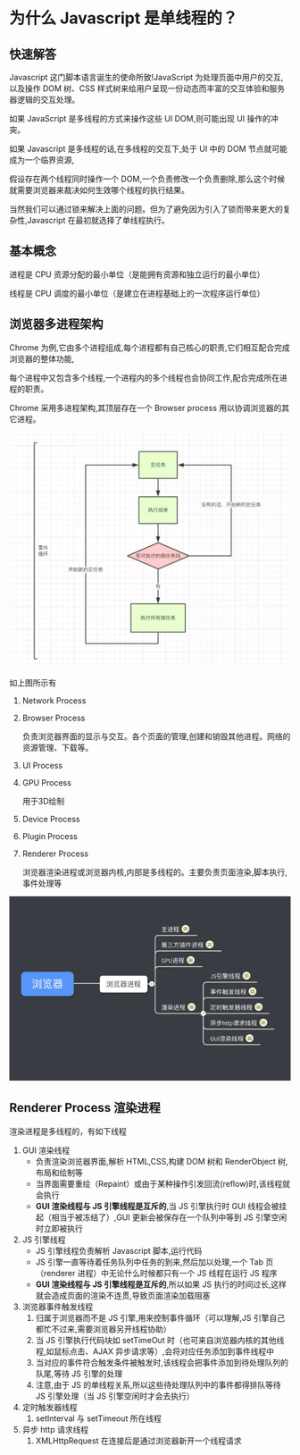 # 为什么 Javascript 是单线程的？

## 快速解答

Javascript 这门脚本语言诞生的使命所致!JavaScript 为处理页面中用户的交互,以及操作 DOM 树、CSS 样式树来给用户呈现一份动态而丰富的交互体验和服务器逻辑的交互处理。

如果 JavaScript 是多线程的方式来操作这些 UI DOM,则可能出现 UI 操作的冲突。

如果 Javascript 是多线程的话,在多线程的交互下,处于 UI 中的 DOM 节点就可能成为一个临界资源,

假设存在两个线程同时操作一个 DOM,一个负责修改一个负责删除,那么这个时候就需要浏览器来裁决如何生效哪个线程的执行结果。

当然我们可以通过锁来解决上面的问题。但为了避免因为引入了锁而带来更大的复杂性,Javascript 在最初就选择了单线程执行。

## 基本概念

进程是 CPU 资源分配的最小单位（是能拥有资源和独立运行的最小单位）

线程是 CPU 调度的最小单位（是建立在进程基础上的一次程序运行单位）

## 浏览器多进程架构

Chrome 为例,它由多个进程组成,每个进程都有自己核心的职责,它们相互配合完成浏览器的整体功能,

每个进程中又包含多个线程,一个进程内的多个线程也会协同工作,配合完成所在进程的职责。

Chrome 采用多进程架构,其顶层存在一个 Browser process 用以协调浏览器的其它进程。  


![](../../.gitbook/assets/image%20%286%29.png)

如上图所示有

1. Network Process
2. Browser Process

   负责浏览器界面的显示与交互。各个页面的管理,创建和销毁其他进程。网络的资源管理、下载等。

3. UI Process
4. GPU Process

   用于3D绘制

5. Device Process
6. Plugin Process
7. Renderer Process

   浏览器渲染进程或浏览器内核,内部是多线程的。主要负责页面渲染,脚本执行,事件处理等

![](../../.gitbook/assets/image%20%28141%29.png)

## Renderer Process 渲染进程

渲染进程是多线程的，有如下线程

1. GUI 渲染线程
   * 负责渲染浏览器界面,解析 HTML,CSS,构建 DOM 树和 RenderObject 树,布局和绘制等
   * 当界面需要重绘（Repaint）或由于某种操作引发回流\(reflow\)时,该线程就会执行
   * **GUI 渲染线程与 JS 引擎线程是互斥的**,当 JS 引擎执行时 GUI 线程会被挂起（相当于被冻结了）,GUI 更新会被保存在一个队列中等到 JS 引擎空闲时立即被执行
2. JS 引擎线程
   * JS 引擎线程负责解析 Javascript 脚本,运行代码
   * JS 引擎一直等待着任务队列中任务的到来,然后加以处理,一个 Tab 页（renderer 进程）中无论什么时候都只有一个 JS 线程在运行 JS 程序
   * **GUI 渲染线程与 JS 引擎线程是互斥的**,所以如果 JS 执行的时间过长,这样就会造成页面的渲染不连贯,导致页面渲染加载阻塞
3. 浏览器事件触发线程
   1. 归属于浏览器而不是 JS 引擎,用来控制事件循环（可以理解,JS 引擎自己都忙不过来,需要浏览器另开线程协助）
   2. 当 JS 引擎执行代码块如 setTimeOut 时（也可来自浏览器内核的其他线程,如鼠标点击、AJAX 异步请求等）,会将对应任务添加到事件线程中
   3. 当对应的事件符合触发条件被触发时,该线程会把事件添加到待处理队列的队尾,等待 JS 引擎的处理
   4. 注意,由于 JS 的单线程关系,所以这些待处理队列中的事件都得排队等待 JS 引擎处理（当 JS 引擎空闲时才会去执行）
4. 定时触发器线程
   1. setInterval 与 setTimeout 所在线程
5. 异步 http 请求线程
   1. XMLHttpRequest 在连接后是通过浏览器新开一个线程请求




